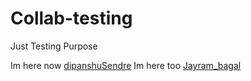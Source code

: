 # Collab-testing
Just Testing Purpose

Im here now [dipanshuSendre](https://github.com/blackstormcoder)
Im here too [Jayram_bagal](https://github.com/jayrambagal)

